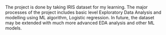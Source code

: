 The project is done by taking IRIS dataset for my learning. 
The major processes of the project includes basic level Exploratory Data Analysis and modelling using ML algorithm, Logistic regression. In future, the dataset may be extended with much more advanced EDA analysis and other ML models. 
